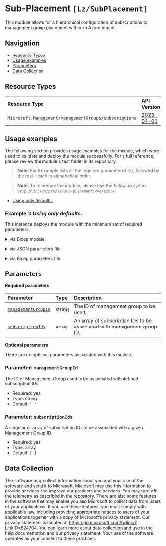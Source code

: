 # Sub-Placement `[Lz/SubPlacement]`

This module allows for a hierarchical configuration of subscriptions to management group placement within an Azure tenant.

## Navigation

- [Resource Types](#Resource-Types)
- [Usage examples](#Usage-examples)
- [Parameters](#Parameters)
- [Data Collection](#Data-Collection)

## Resource Types

| Resource Type | API Version |
| :-- | :-- |
| `Microsoft.Management/managementGroups/subscriptions` | [2023-04-01](https://learn.microsoft.com/en-us/azure/templates/Microsoft.Management/managementgroups/subscriptions) |

## Usage examples

The following section provides usage examples for the module, which were used to validate and deploy the module successfully. For a full reference, please review the module's test folder in its repository.

>**Note**: Each example lists all the required parameters first, followed by the rest - each in alphabetical order.

>**Note**: To reference the module, please use the following syntax `br/public:avm/ptn/lz/sub-placement:<version>`.

- [Using only defaults.](#example-1-using-only-defaults)

### Example 1: _Using only defaults._

This instance deploys the module with the minimum set of required parameters.

<details>

<summary>via Bicep module</summary>

```bicep
module subPlacement 'br/public:avm/ptn/lz/sub-placement:<version>' = {
  name: 'subPlacementDeployment'
  params: {
    parSubscriptionPlacement: [
      {
        managementGroupId: 'Group1'
        subscriptionIds: ['SubID1', 'SubID2']
      }
      {
        managementGroupId: 'Group2'
        subscriptionIds: ['SubID3']
      }
      {
        managementGroupId: 'Group3'
        subscriptionIds: []
      }
    ]
  }
}
```

</details>
<p>

<details>

<summary>via JSON parameters file</summary>

```json
{
  "$schema": "https://schema.management.azure.com/schemas/2019-04-01/deploymentParameters.json#",
  "contentVersion": "1.0.0.0",
  "parameters": {
    "parSubscriptionPlacement": {
       [
        {
          "managementGroupId": "Group1",
          "subscriptionIds": ["SUBID1", "SUBID2"]
        },
        {
          "managementGroupId": "Group2",
          "subscriptionIds": ["SUBID3"]
        },
        {
          "managementGroupId": "Group3",
          "subscriptionIds": []
        }
      ]
    }
  }
}
```


</details>
<p>

<details>

<summary>via Bicep parameters file</summary>

```bicep-params
using 'br/public:avm/ptn/lz/sub-placement:<version>'

param parSubscriptionPlacement typMgChild = [
  {
    managementGroupId: 'Group1'
    subscriptionIds: ['SUBID1', 'SUBID2']
  },
  {
    managementGroupId: 'Group2'
    subscriptionIds: ['SUBID3']
  },
  {
    managementGroupId: 'Group3'
    subscriptionIds: []
  }
]
```

</details>
<p>

## Parameters

**Required parameters**

| Parameter | Type | Description |
| :-- | :-- | :-- |
| [`managementGroupId`](#parameter-managementGroupId) | string | The ID of management group to be used. |
| [`subscriptionIds`](#parameter-subscriptionIds) | array | An array of subscription IDs to be associated with management group ID. |

**Optional parameters**

There are no optional parameters associated with this module. 

### Parameter: `managementGroupId`

The ID of Management Group used to be associated with defined subscription IDs

- Required: yes
- Type: string
- Default: `' ' `

### Parameter: `subscriptionIds`

A singular or array of subscription IDs to be associated with a given Management Group ID. 

- Required: yes
- Type: array
- Default: `[ ]`


## Data Collection

The software may collect information about you and your use of the software and send it to Microsoft. Microsoft may use this information to provide services and improve our products and services. You may turn off the telemetry as described in the [repository](https://aka.ms/avm/telemetry). There are also some features in the software that may enable you and Microsoft to collect data from users of your applications. If you use these features, you must comply with applicable law, including providing appropriate notices to users of your applications together with a copy of Microsoft’s privacy statement. Our privacy statement is located at <https://go.microsoft.com/fwlink/?LinkID=824704>. You can learn more about data collection and use in the help documentation and our privacy statement. Your use of the software operates as your consent to these practices.
